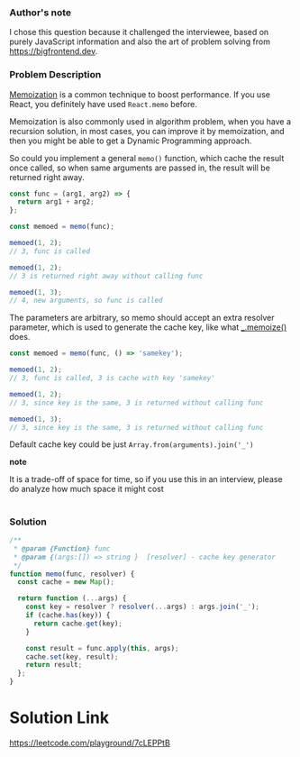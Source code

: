 ### Author's note

I chose this question because it challenged the interviewee, based on purely JavaScript information and also the art of problem solving from https://bigfrontend.dev.


### Problem Description

[Memoization](https://whatthefuck.is/memoization) is a common technique to boost performance. If you use React, you definitely have used `React.memo` before.

Memoization is also commonly used in algorithm problem, when you have a recursion solution, in most cases, you can improve it by memoization, and then you might be able to get a Dynamic Programming approach.

So could you implement a general `memo()` function, which cache the result once called, so when same arguments are passed in, the result will be returned right away.

```js
const func = (arg1, arg2) => {
  return arg1 + arg2;
};

const memoed = memo(func);

memoed(1, 2);
// 3, func is called

memoed(1, 2);
// 3 is returned right away without calling func

memoed(1, 3);
// 4, new arguments, so func is called
```

The parameters are arbitrary, so memo should accept an extra resolver parameter, which is used to generate the cache key, like what [\_.memoize()](https://lodash.com/docs/4.17.15#memoize) does.

```js
const memoed = memo(func, () => 'samekey');

memoed(1, 2);
// 3, func is called, 3 is cache with key 'samekey'

memoed(1, 2);
// 3, since key is the same, 3 is returned without calling func

memoed(1, 3);
// 3, since key is the same, 3 is returned without calling func
```

Default cache key could be just `Array.from(arguments).join('_')`

**note**

It is a trade-off of space for time, so if you use this in an interview, please do analyze how much space it might cost

#

### Solution

```js
/**
 * @param {Function} func
 * @param {(args:[]) => string }  [resolver] - cache key generator
 */
function memo(func, resolver) {
  const cache = new Map();

  return function (...args) {
    const key = resolver ? resolver(...args) : args.join('_');
    if (cache.has(key)) {
      return cache.get(key);
    }

    const result = func.apply(this, args);
    cache.set(key, result);
    return result;
  };
}
```

# Solution Link

https://leetcode.com/playground/7cLEPPtB
